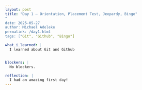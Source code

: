 ```yaml
---
layout: post
title: "Day 1 – Orientation, Placement Test, Jeopardy, Bingo" 
"
date: 2025-05-27
author: Michael Adeleke
permalink: /day1.html
tags: ["Git", "Github", "Bingo"]

what_i_learned: |
  I learned about Git and Github


blockers: |
  No blockers. 

reflection: |
  I had an amazing first day!
---
```

